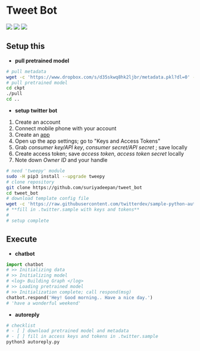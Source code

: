 # Tweet Bot


![](https://img.shields.io/badge/python-3-brightgreen.svg) ![](https://img.shields.io/badge/tensorflow-0.12.0-yellowgreen.svg) ![](https://img.shields.io/badge/tweepy-3.5.0-yellow.svg)


## Setup this


- **pull pretrained model**

```bash
# pull metadata
wget -c 'https://www.dropbox.com/s/d35skwq8hk2ljbr/metadata.pkl?dl=0' -O metadata.pkl
# pull pretrained model
cd ckpt
./pull
cd ..
```

- **setup twitter bot**

1. Create an account
2. Connect mobile phone with your account
3. Create an [app](https://apps.twitter.com/)
4. Open up the app settings; go to "Keys and Access Tokens"
5. Grab *consumer key/API key*, *consumer secret/API secret* ; save locally
6. Create access token; save *access token*, *access token secret* locally
7. Note down *Owner ID* and your handle


```bash
# need 'tweepy' module
sudo -H pip3 install --upgrade tweepy
# clone repository
git clone https://github.com/suriyadeepan/tweet_bot
cd tweet_bot
# download template config file
wget -c 'https://raw.githubusercontent.com/twitterdev/sample-python-autoreply/master/.twitter.sample' -O .twitter.sample
# **fill in .twitter.sample with keys and tokens**
#
# setup complete
```

## Execute


- **chatbot**

```python
import chatbot
# >> Initializing data
# >> Initializing model
# <log> Building Graph </log>
# >> Loading pretrained model
# >> Initialization complete; call respond(msg)
chatbot.respond('Hey! Good morning.. Have a nice day.')
# 'have a wonderful weekend'
```

- **autoreply**

```bash
# checklist
# - [ ] download pretrained model and metadata
# - [ ] fill in access keys and tokens in .twitter.sample
python3 autoreply.py
```
